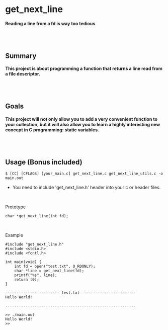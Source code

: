 # get_next_line
#### Reading a line from a fd is way too tedious
<br/>
<br/>

## Summary
#### This project is about programming a function that returns a line read from a file descriptor.
<br/>
<br/>

## Goals
#### This project will not only allow you to add a very convenient function to your collection, but it will also allow you to learn a highly interesting new concept in C programming: static variables.
<br/>
<br/>

## Usage (Bonus included)
	$ [CC] [CFLAGS] [your_main.c] get_next_line.c get_next_line_utils.c -o main.out
+ You need to include 'get_next_line.h' header into your c or header files.
<br/>

Prototype
```
char *get_next_line(int fd);
```
<br/>

Example
```
#include "get_next_line.h"
#include <stdio.h>
#include <fcntl.h>

int main(void) {
	int fd = open("test.txt", O_RDONLY);
	char *line = get_next_line(fd);
	printf("%s", line);
	return (0);
}

------------------------ test.txt ------------------------
Hello World!

----------------------------------------------------------

>> ./main.out
Hello World!
>> 
```
